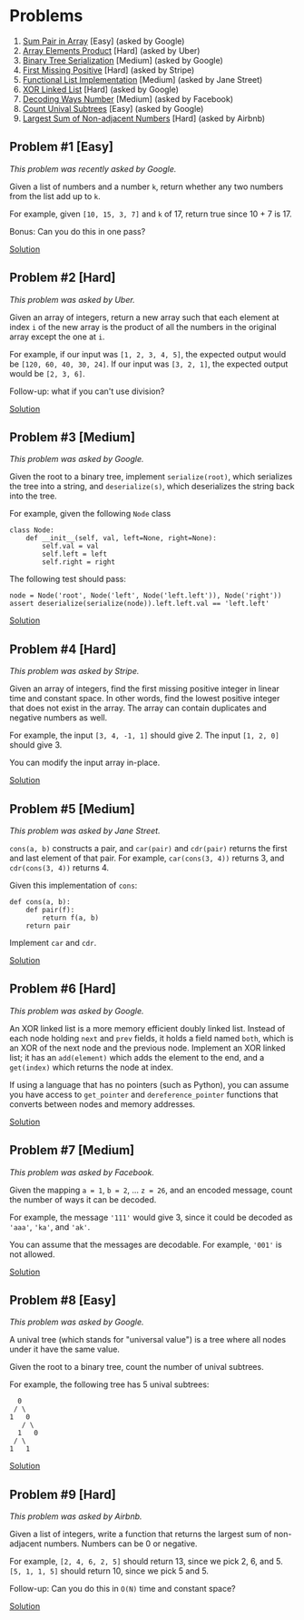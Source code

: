 # Problems

1. [Sum Pair in Array](#problem-1-easy) [Easy] (asked by Google)
2. [Array Elements Product](#problem-2-hard) [Hard] (asked by Uber)
3. [Binary Tree Serialization](#problem-3-medium) [Medium] (asked by Google)
4. [First Missing Positive](#problem-4-hard) [Hard] (asked by Stripe)
5. [Functional List Implementation](#problem-5-medium) [Medium] (asked by Jane Street)
6. [XOR Linked List](#problem-6-hard) [Hard] (asked by Google)
7. [Decoding Ways Number](#problem-7-medium) [Medium] (asked by Facebook)
8. [Count Unival Subtrees](#problem-8-easy) [Easy] (asked by Google)
9. [Largest Sum of Non-adjacent Numbers](#problem-9-hard) [Hard] (asked by Airbnb)

## Problem #1 [Easy]

*This problem was recently asked by Google.*

Given a list of numbers and a number `k`, return whether any two numbers from the list add up to `k`.

For example, given `[10, 15, 3, 7]` and `k` of 17, return true since 10 + 7 is 17.

Bonus: Can you do this in one pass?

[Solution](./solutions/problem0001.py)


## Problem #2 [Hard]

*This problem was asked by Uber.*

Given an array of integers, return a new array such that each element at index `i` of the new array is the product of all the numbers in the original array except the one at `i`.

For example, if our input was `[1, 2, 3, 4, 5]`, the expected output would be `[120, 60, 40, 30, 24]`. If our input was `[3, 2, 1]`, the expected output would be `[2, 3, 6]`.

Follow-up: what if you can't use division?

[Solution](./solutions/problem0002.py)


## Problem #3 [Medium]

*This problem was asked by Google.*

Given the root to a binary tree, implement `serialize(root)`, which serializes the tree into a string, and `deserialize(s)`, which deserializes the string back into the tree.

For example, given the following `Node` class

    class Node:
        def __init__(self, val, left=None, right=None):
            self.val = val
            self.left = left
            self.right = right

The following test should pass:

    node = Node('root', Node('left', Node('left.left')), Node('right'))
    assert deserialize(serialize(node)).left.left.val == 'left.left'

[Solution](./solutions/problem0003.py)


## Problem #4 [Hard]

*This problem was asked by Stripe.*

Given an array of integers, find the first missing positive integer in linear time and constant space. In other words, find the lowest positive integer that does not exist in the array. The array can contain duplicates and negative numbers as well.

For example, the input `[3, 4, -1, 1]` should give 2. The input `[1, 2, 0]` should give 3.

You can modify the input array in-place.

[Solution](./solutions/problem0004.py)


## Problem #5 [Medium]

*This problem was asked by Jane Street.*

`cons(a, b)` constructs a pair, and `car(pair)` and `cdr(pair)` returns the first and last element of that pair. For example, `car(cons(3, 4))` returns 3, and `cdr(cons(3, 4))` returns 4.

Given this implementation of `cons`:

    def cons(a, b):
        def pair(f):
            return f(a, b)
        return pair

Implement `car` and `cdr`.

[Solution](./solutions/problem0005.py)


## Problem #6 [Hard]

*This problem was asked by Google.*

An XOR linked list is a more memory efficient doubly linked list. Instead of each node holding `next` and `prev` fields, it holds a field named `both`, which is an XOR of the next node and the previous node. Implement an XOR linked list; it has an `add(element)` which adds the element to the end, and a `get(index)` which returns the node at index.

If using a language that has no pointers (such as Python), you can assume you have access to `get_pointer` and `dereference_pointer` functions that converts between nodes and memory addresses.

[Solution](./solutions/problem0006.c)


## Problem #7 [Medium]

*This problem was asked by Facebook.*

Given the mapping `a = 1`, `b = 2`, ... `z = 26`, and an encoded message, count the number of ways it can be decoded.

For example, the message `'111'` would give 3, since it could be decoded as `'aaa'`, `'ka'`, and `'ak'`.

You can assume that the messages are decodable. For example, `'001'` is not allowed.

[Solution](./solutions/problem0007.py)


## Problem #8 [Easy]

*This problem was asked by Google.*

A unival tree (which stands for "universal value") is a tree where all nodes under it have the same value.

Given the root to a binary tree, count the number of unival subtrees.

For example, the following tree has 5 unival subtrees:

      0
     / \
    1   0
       / \
      1   0
     / \
    1   1

[Solution](./solutions/problem0008.py)


## Problem #9 [Hard]

*This problem was asked by Airbnb.*

Given a list of integers, write a function that returns the largest sum of non-adjacent numbers. Numbers can be 0 or negative.

For example, `[2, 4, 6, 2, 5]` should return 13, since we pick 2, 6, and 5. `[5, 1, 1, 5]` should return 10, since we pick 5 and 5.

Follow-up: Can you do this in `O(N)` time and constant space?

[Solution](./solutions/problem0009.py)

